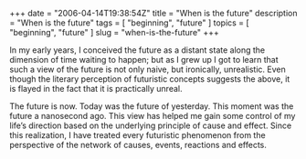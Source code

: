 +++
date        = "2006-04-14T19:38:54Z"
title       = "When is the future"
description = "When is the future"
tags        = [ "beginning", "future" ]
topics      = [ "beginning", "future" ]
slug        = "when-is-the-future"
+++

In my early years, I conceived the future as a distant state along the dimension of time waiting to happen; but as I grew up I got to learn that such a view of the future is not only naive, but ironically, unrealistic. Even though the literary perception of futuristic concepts suggests the above, it is flayed in the fact that it is practically unreal.

The future is now. Today was the future of yesterday. This moment was the future a nanosecond ago. This view has helped me gain some control of my life’s direction based on the underlying principle of cause and effect. Since this realization, I have treated every futuristic phenomenon from the perspective of the network of causes, events, reactions and effects.
